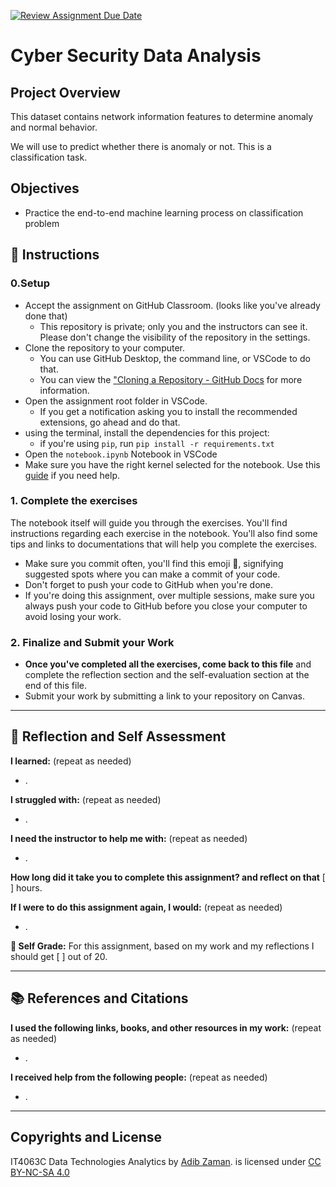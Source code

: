 [![Review Assignment Due Date](https://classroom.github.com/assets/deadline-readme-button-22041afd0340ce965d47ae6ef1cefeee28c7c493a6346c4f15d667ab976d596c.svg)](https://classroom.github.com/a/nvpwTklI)
# Cyber Security Data Analysis
## Project Overview
This dataset contains network information features to determine anomaly and normal behavior.

We will use to predict whether there is anomaly or not. This is a classification task.


## Objectives
- Practice the end-to-end machine learning process on classification problem

## 📝 Instructions
### 0.Setup
- Accept the assignment on GitHub Classroom. (looks like you've already done that)
  - This repository is private; only you and the instructors can see it. Please don't change the visibility of the repository in the settings.
- Clone the repository to your computer.
  - You can use GitHub Desktop, the command line, or VSCode to do that.
  - You can view the ["Cloning a Repository - GitHub Docs](https://docs.github.com/en/repositories/creating-and-managing-repositories/cloning-a-repository?tool=webui) for more information.
- Open the assignment root folder in VSCode.
  - If you get a notification asking you to install the recommended extensions, go ahead and do that.
- using the terminal, install the dependencies for this project:
  - if you're using `pip`, run `pip install -r requirements.txt`
- Open the `notebook.ipynb` Notebook in VSCode
- Make sure you have the right kernel selected for the notebook. Use this [guide](https://it4063c.github.io/guides/FAQ/vscode-jupyter) if you need help.

### 1. Complete the exercises
The notebook itself will guide you through the exercises. You'll find instructions regarding each exercise in the notebook.
You'll also find some tips and links to documentations that will help you complete the exercises.

- Make sure you commit often, you'll find this emoji 🚩, signifying suggested spots where you can make a commit of your code.
- Don't forget to push your code to GitHub when you're done.
- If you're doing this assignment, over multiple sessions, make sure you always push your code to GitHub before you close your computer to avoid losing your work.

### 2. Finalize and Submit your Work
- **Once you've completed all the exercises, come back to this file** and complete the reflection section and the self-evaluation section at the end of this file.
- Submit your work by submitting a link to your repository on Canvas.

---------------
## 💭 Reflection and Self Assessment

**I learned:** (repeat as needed)
- .

**I struggled with:** (repeat as needed)
- .

**I need the instructor to help me with:** (repeat as needed)
- .

**How long did it take you to complete this assignment? and reflect on that**
[ ] hours.

**If I were to do this assignment again, I would:** (repeat as needed)
- .

**💯 Self Grade:** For this assignment, based on my work and my reflections I should get [ ] out of 20.

--------------------
## 📚 References and Citations
**I used the following links, books, and other resources in my work:** (repeat as needed)
- .
  
**I received help from the following people:** (repeat as needed)
- .

---
## Copyrights and License
IT4063C Data Technologies Analytics by [Adib Zaman](https://github.com/adibML007). is licensed under [CC BY-NC-SA 4.0](https://creativecommons.org/licenses/by-nc-sa/4.0/)
